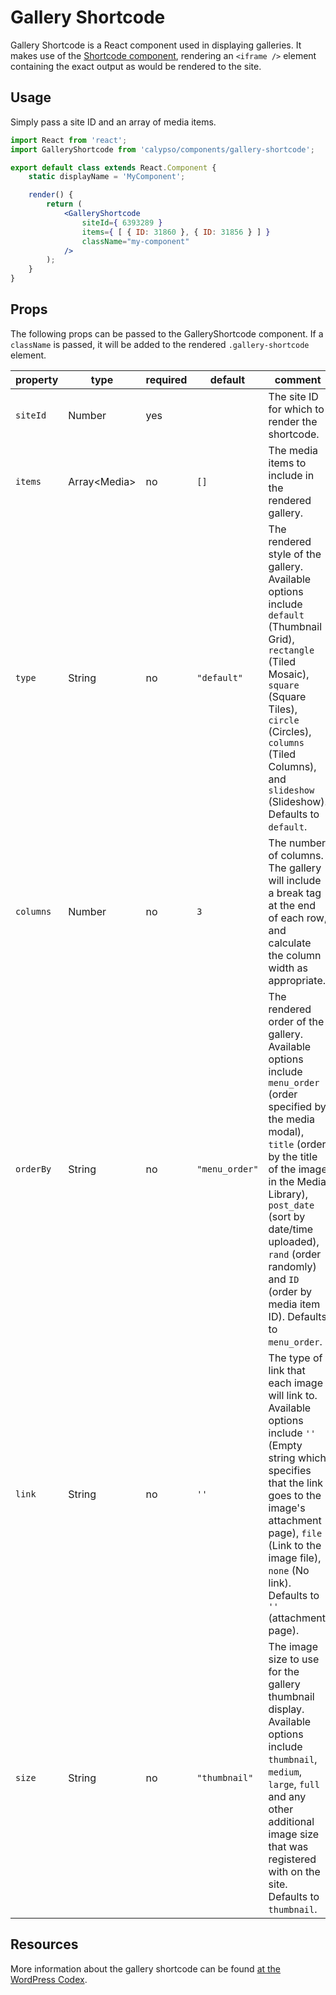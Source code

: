 # Gallery Shortcode

Gallery Shortcode is a React component used in displaying galleries. It makes use of the [Shortcode component](../shortcode), rendering an `<iframe />` element containing the exact output as would be rendered to the site.

## Usage

Simply pass a site ID and an array of media items.

```jsx
import React from 'react';
import GalleryShortcode from 'calypso/components/gallery-shortcode';

export default class extends React.Component {
	static displayName = 'MyComponent';

	render() {
		return (
			<GalleryShortcode
				siteId={ 6393289 }
				items={ [ { ID: 31860 }, { ID: 31856 } ] }
				className="my-component"
			/>
		);
	}
}
```

## Props

The following props can be passed to the GalleryShortcode component. If a `className` is passed, it will be added to the rendered `.gallery-shortcode` element.

| property  | type           | required | default        | comment                                                                                                                                                                                                                                                                                                        |
| --------- | -------------- | -------- | -------------- | -------------------------------------------------------------------------------------------------------------------------------------------------------------------------------------------------------------------------------------------------------------------------------------------------------------- |
| `siteId`  | Number         | yes      |                | The site ID for which to render the shortcode.                                                                                                                                                                                                                                                                 |
| `items`   | Array\<Media\> | no       | `[]`           | The media items to include in the rendered gallery.                                                                                                                                                                                                                                                            |
| `type`    | String         | no       | `"default"`    | The rendered style of the gallery. Available options include `default` (Thumbnail Grid), `rectangle` (Tiled Mosaic), `square` (Square Tiles), `circle` (Circles), `columns` (Tiled Columns), and `slideshow` (Slideshow). Defaults to `default`.                                                               |
| `columns` | Number         | no       | `3`            | The number of columns. The gallery will include a break tag at the end of each row, and calculate the column width as appropriate.                                                                                                                                                                             |
| `orderBy` | String         | no       | `"menu_order"` | The rendered order of the gallery. Available options include `menu_order` (order specified by the media modal), `title` (order by the title of the image in the Media Library), `post_date` (sort by date/time uploaded), `rand` (order randomly) and `ID` (order by media item ID). Defaults to `menu_order`. |
| `link`    | String         | no       | `''`           | The type of link that each image will link to. Available options include `''` (Empty string which specifies that the link goes to the image's attachment page), `file` (Link to the image file), `none` (No link). Defaults to `''` (attachment page).                                                         |
| `size`    | String         | no       | `"thumbnail"`  | The image size to use for the gallery thumbnail display. Available options include `thumbnail`, `medium`, `large`, `full` and any other additional image size that was registered with on the site. Defaults to `thumbnail`.                                                                                   |

## Resources

More information about the gallery shortcode can be found [at the WordPress Codex](https://codex.wordpress.org/Gallery_Shortcode).

